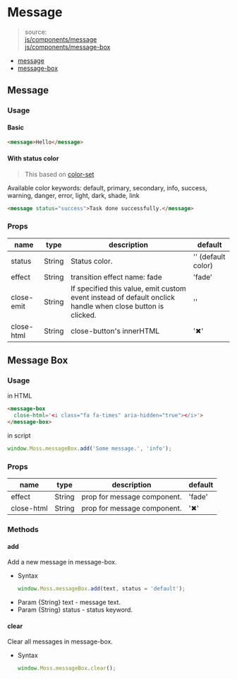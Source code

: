 # Message

> source:  
> [js/components/message](../../src/js/components/message.vue)  
> [js/components/message-box](../../src/js/components/message-box.vue)

- [message](#message)
- [message-box](#message-box)

## Message

### Usage

#### Basic

```html
<message>Hello</message>
```

#### With status color

> This based on [color-set](color-set.md)

Available color keywords: default, primary, secondary, info, success, warning, danger, error, light, dark, shade, link

```html
<message status="success">Task done successfully.</message>
```

### Props

| name | type | description | default |
| ---- | ---- | ----------- | ------- |
| status | String | Status color. | '' (default color) |
| effect | String | transition effect name: fade | 'fade' |
| close-emit | String | If specified this value, emit custom event instead of default onclick handle when close button is clicked. | '' |
| close-html | String | close-button's innerHTML | '✖' |

## Message Box

### Usage

in HTML

```html
<message-box
  close-html='<i class="fa fa-times" aria-hidden="true"></i>'>
</message-box>
```

in script

```js
window.Moss.messageBox.add('Some message.', 'info');
```

### Props

| name | type | description | default |
| ---- | ---- | ----------- | ------- |
| effect | String | prop for message component. | 'fade' |
| close-html | String | prop for message component. | '✖' |

### Methods

#### add

Add a new message in message-box.

- Syntax
  ```js
  window.Moss.messageBox.add(text, status = 'default');
  ```
- Param {String} text - message text.
- Param {String} status - status keyword.

#### clear

Clear all messages in message-box.

- Syntax
  ```js
  window.Moss.messageBox.clear();
  ```
